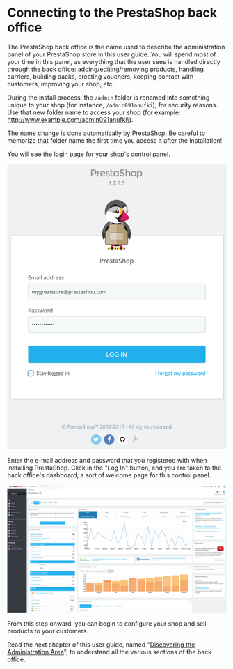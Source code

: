 # Connecting to the PrestaShop back office

The PrestaShop back office is the name used to describe the administration panel of your PrestaShop store in this user guide. You will spend most of your time in this panel, as everything that the user sees is handled directly through the back office: adding/editing/removing products, handling carriers, building packs, creating vouchers, keeping contact with customers, improving your shop, etc.

During the install process, the `/admin` folder is renamed into something unique to your shop \(for instance, `/admin091anufki`\), for security reasons. Use that new folder name to access your shop \(for example: http://www.example.com/admin091anufki\).

The name change is done automatically by PrestaShop. Be careful to memorize that folder name the first time you access it after the installation!

You will see the login page for your shop's control panel.

![](../.gitbook/assets/63406126%20%283%29.png)

Enter the e-mail address and password that you registered with when installing PrestaShop. Click in the "Log In" button, and you are taken to the back office's dashboard, a sort of welcome page for this control panel.

![](../.gitbook/assets/63406125.png)

From this step onward, you can begin to configure your shop and sell products to your customers.

Read the next chapter of this user guide, named "[Discovering the Administration Area](http://doc.prestashop.com/display/PS17/Discovering+the+Administration+Area)", to understand all the various sections of the back office.

